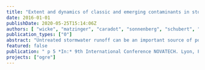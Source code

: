 ```yaml
---
title: "Extent and dynamics of classic and emerging contaminants in stormwater of urban catchment types"
date: 2016-01-01
publishDate: 2020-05-25T15:14:06Z
authors: [ "wicke", "matzinger", "caradot", "sonnenberg", "schubert", "von Seggern, D.", "Heinzmann, B.", "rouault" ]
publication_types: ["0"]
abstract: "Untreated stormwater runoff can be an important source of pollutants affecting urban surface waters. To investigate the relevance of micropollutants in urban stormwater runoff for the city of Berlin, an event-based, one-year monitoring program for sampling of separate storm sewers was conducted. Monitoring points were selected in five homogeneous catchments of different urban structure types to consider catchment-specific differences. Volume proportional samples (one composite sample per event) were analysed for a comprehensive set of ~100 micropollutants determined from literature review (e.g. plasticisers [phthalates], biocides/pesticides, flame retardants [organophosphates, polybrominated diphenylethers], PAH, heavy metals) as well as standard parameters (TSS, total P, phosphate, ammonium, COD, BOD). For selected storm events, time resolved samples were analysed to investigate the concentration dynamics and evaluate first flush characteristics. Results of event mean concentrations show catchment-specific differences for the majority of detected micropollutants. Furthermore, results of time-resolved samples indicate that most parameters do not show clear first flush effects with concentrations of several micropollutants even remaining constant during the course of the storm event (e.g. mecoprop, carbendazim, TBEP)."
featured: false
publication: " p 5 *In:* 9th International Conference NOVATECH. Lyon, France. 28 June–1 July 2016"
projects: ["ogre"]
---
```


